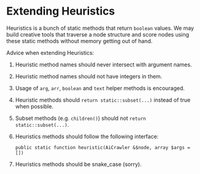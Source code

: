 # Extending Heuristics


Heuristics is a bunch of static methods that return `boolean` values. We may
build creative tools that traverse a node structure and score nodes using
these static methods without memory getting out of hand.

Advice when extending Heuristics:

1. Heuristic method names should never intersect with argument names.
2. Heuristic method names should not have integers in them.
3. Usage of `arg`, `arr`, `boolean` and `text` helper methods is encouraged.
4. Heuristic methods should `return static::subset(...)` instead of true when possible.
5. Subset methods (e.g. `children()`) should not `return static::subset(...)`.
6. Heuristics methods should follow the following interface: 

    `public static function heuristic(AiCrawler &$node, array $args = [])`
    
7. Heuristics methods should be snake_case (sorry).


